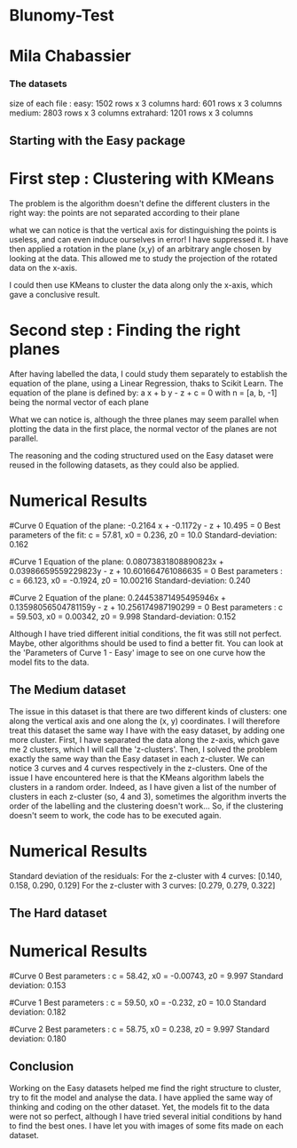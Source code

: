 # Blunomy-Test
# Mila Chabassier

### The datasets
size of each file : 
 easy: 1502 rows x 3 columns
 hard: 601 rows x 3 columns
 medium: 2803 rows x 3 columns
 extrahard: 1201 rows x 3 columns

## Starting with the Easy package
# First step : Clustering with KMeans
The problem is the algorithm doesn't define the different clusters in the right way: the points are not separated according to their plane


what we can notice is that the vertical axis for distinguishing the points is useless, and can even induce ourselves in error! I have suppressed it.
I have then applied a rotation in the plane (x,y) of an arbitrary angle chosen by looking at the data. This allowed me to study the projection of the rotated data on the x-axis.

I could then use KMeans to cluster the data along only the x-axis, which gave a conclusive result.

# Second step : Finding the right planes
After having labelled the data, I could study them separately to establish the equation of the plane, using a Linear Regression, thaks to Scikit Learn.
The equation of the plane is defined by: a x + b y - z + c = 0
with n = [a, b, -1] being the normal vector of each plane

What we can notice is, although the three planes may seem parallel when plotting the data in the first place, the normal vector of the planes are not parallel.

The reasoning and the coding structured used on the Easy dataset were reused in the following datasets, as they could also be applied.

# Numerical Results
#Curve 0
Equation of the plane: -0.2164 x + -0.1172y - z + 10.495 = 0
Best parameters of the fit: c = 57.81, x0 = 0.236, z0 = 10.0
Standard-deviation: 0.162

#Curve 1
Equation of the plane: 0.08073831808890823x + 0.03986659559229823y - z + 10.601664761086635 = 0
Best parameters : c = 66.123, x0 = -0.1924, z0 = 10.00216
Standard-deviation: 0.240

#Curve 2
Equation of the plane: 0.24453871495495946x + 0.13598056504781159y - z + 10.256174987190299 = 0
Best parameters : c = 59.503, x0 = 0.00342, z0 = 9.998
Standard-deviation: 0.152

Although I have tried different initial conditions, the fit was still not perfect. Maybe, other algorithms should be used to find a better fit. You can look at the 'Parameters of Curve 1 - Easy' image to see on one curve how the model fits to the data.


## The Medium dataset
The issue in this dataset is that there are two different kinds of clusters: one along the vertical axis and one along the (x, y) coordinates.
I will therefore treat this dataset the same way I have with the easy dataset, by adding one more cluster. First, I have separated the data along the z-axis, which gave me 2 clusters, which I will call the 'z-clusters'. Then, I solved the problem exactly the same way than the Easy dataset in each z-cluster. We can notice 3 curves and 4 curves respectively in the z-clusters.
One of the issue I have encountered here is that the KMeans algorithm labels the clusters in a random order. Indeed, as I have given a list of the number of clusters in each z-cluster (so, 4 and 3), sometimes the algorithm inverts the order of the labelling and the clustering doesn't work... So, if the clustering doesn't seem to work, the code has to be executed again.

# Numerical Results
Standard deviation of the residuals: 
For the z-cluster with 4 curves: [0.140, 0.158, 0.290,  0.129]
For the z-cluster with 3 curves: [0.279, 0.279, 0.322]


## The Hard dataset
# Numerical Results
#Curve 0
Best parameters : c = 58.42, x0 = -0.00743, z0 = 9.997
Standard deviation: 0.153

#Curve 1
Best parameters : c = 59.50, x0 = -0.232, z0 = 10.0
Standard deviation: 0.182

#Curve 2
Best parameters : c = 58.75, x0 = 0.238, z0 = 9.997
Standard deviation: 0.180


## Conclusion
Working on the Easy datasets helped me find the right structure to cluster, try to fit the model and analyse the data. I have applied the same way of thinking and coding on the other dataset. Yet, the models fit to the data were not so perfect, although I have tried several initial conditions by hand to find the best ones.
I have let you with images of some fits made on each dataset.
